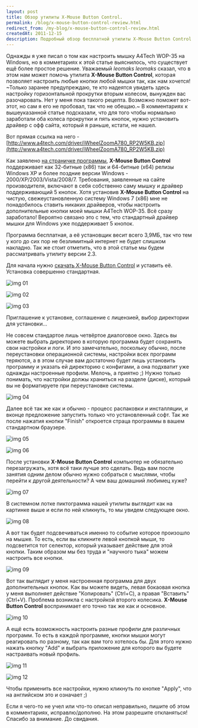 ```yaml
---
layout: post
title: Обзор утилиты X-Mouse Button Control.
permalink: /blog/x-mouse-button-control-review.html
redirect_from: /my-blog/x-mouse-button-control-review.html
createdAt: 2011-12-15
description: Подробный обзор бесплатной утилиты X-Mouse Button Control для настройки дополнительных кнопок мыши в Windows.
---
```


Однажды я уже писал о том как настроить мышку A4Tech WOP-35 на Windows, но в комметариях к этой статье выяснилось, что существует ещё более простое решение. Уважаемый _leomaks leomaks_ сказал, что в этом нам может помочь утилита **X-Mouse Button Control**, которая позволяет настроить любые кнопки любой мышки так, как нам хочется! ~Только заранее предупреждаю, те кто надеятся увидеть здесь настройку горизонтальной прокрутки вторым колесом, вынужден вас разочаровать. Нет у меня пока такого рецепта. Возможно поможет вот-этот, но сам я его не пробовал, так что не обещаю.~ В комментариях к вышеуказанной статье подсказали, что для того чтобы нормально заработали оба колеса прокрутки и пять кнопок, нужно установить драйвер с офф сайта, который я раньше, кстати, не нашел.

<!--more-->

Вот прямая ссылка на него - [http://www.a4tech.com/driver/iWheelZoomA780_RP2W5KB.zip](http://www.a4tech.com/driver/iWheelZoomA780_RP2W5KB.zip)

Как заявлено [на страничке программы](http://www.highrez.co.uk/downloads/XMouseButtonControl.htm), **X-Mouse Button Control** поддерживает как 32-битные (x86) так и 64-битные (x64) релизы Windows XP и более поздние версии Windows - 2000/XP/2003/Vista/2008/7. Требования, заявленные на сайте производителя, включают в себя собственно саму мышку и драйвер поддерживающий 5 кнопок. Хотя установив **X-Mouse Button Control** на чистую, свежеустановленную систему Windows 7 (x86) мне не понадобилось ставить никаких драйверов, чтобы настроить дополнительные кнопки моей мышки A4Tech WOP-35. Всё сразу заработало! Вероятно связано это с тем, что стандартный драйвер мышки для Windows уже поддерживает 5 кнопок.

Программа бесплатная, а её установщик весит всего 3,9МБ, так что тем у кого до сих пор не безлимитный интернет не будет слишком накладно. Так же стоит отметить, что в этой статье мы будем рассматривать утилиту версии 2.3.

Для начала нужно [скачать X-Mouse Button Control](http://www.highrez.co.uk/downloads/XMouseButtonControl.htm) и уставить её. Установка совершенно стандартная.

![img 01](/imgs/x-mouse-button-control-review/01.jpg)

![img 02](/imgs/x-mouse-button-control-review/02.jpg)

![img 03](/imgs/x-mouse-button-control-review/03.jpg)

Приглашение к установке, соглашение с лицензией, выбор директории для установки...

Не совсем стандартое лишь четвёртое диалоговое окно. Здесь вы можете выбрать директорию в которую программа будет сохранять свои настройки и логи. И это замечательно, поскольку обычно, после переустановки операционной системы, настройки всех программ теряются, а в этом случае вам достаточно будет лишь установить программу и указать ей директорию с конфигами, а она подхватит уже однажды настроенные профили. Мелочь, а приятно ;) Нужно только понимать, что настройки должы храниться на разделе (диске), который вы не форматируете при переустановке системы.

![img 04](/imgs/x-mouse-button-control-review/04.jpg)

Далее всё так же как и обычно - процесс распаковки и инсталляции, и вконце предложение запустить только что установленный софт. Так же после нажатия кнопки "Finish" откроется страца программы в вашем стандартном браузере.

![img 05](/imgs/x-mouse-button-control-review/05.jpg)

![img 06](/imgs/x-mouse-button-control-review/06.jpg)

После установки **X-Mouse Button Control** компьютер не обязательно перезагружать, хотя всё таки лучше это сделать. Ведь вам после занятия одним делом обычно нужно собраться с мыслями, чтобы перейти к другой деятельности? А чем ваш домашний любимец хуже?

![img 07](/imgs/x-mouse-button-control-review/07.jpg)

В системном лотке пиктограмма нашей утилиты выглядит как на картинке выше и если по ней кликнуть, то мы увидем следующее окно.

![img 08](/imgs/x-mouse-button-control-review/08.jpg)

А вот так будет подсвечиваться именно то событие которое произошло на мышке. То есть, если вы кликните левой кнопкой мыши, то подсветится тот селектор, который указывает действие для этой кнопки. Таким образом мы без труда и "научного тыка" можем настроить все кнопки.

![img 09](/imgs/x-mouse-button-control-review/09.jpg)

Вот так выглядит у меня настроенная программа для двух дополнительных кнопок. Как вы можете видеть, левая бокаовая кнопка у меня выполняет действие "Копировать" (Ctrl+C), а правая "Вставить" (Ctrl+V). Проблема возникла с настройкой второго колесика. **X-Mouse Button Control** воспринимает его точно так же как и основное.

![img 10](/imgs/x-mouse-button-control-review/10.jpg)

А ещё есть возможность настроить разные профили для различных программ. То есть в каждой программе, кнопки мышки могут реагировать по разному, так как вам того хотелось бы. Для этого нужно нажать кнопку "Add" и выбрать приложение для которого вы будете настраивать новый профиль.

![img 11](/imgs/x-mouse-button-control-review/11.jpg)

![img 12](/imgs/x-mouse-button-control-review/12.jpg)

Чтобы применить все настройки, нужно кликнуть по кнопке "Apply", что на английском это и означает ;)

Если я чего-то не учел или что-то описал неправильно, пишите об этом в комментариях, исправлю/дополню. На этом разрешите откланяться! Спасибо за внимание. До свидания.
